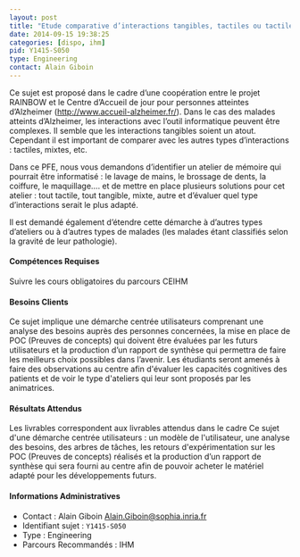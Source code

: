 ```yaml
---
layout: post
title: "Etude comparative d’interactions tangibles, tactiles ou tactiles et tangibles"
date: 2014-09-15 19:38:25
categories: [dispo, ihm]
pid: Y1415-S050
type: Engineering
contact: Alain Giboin
---
```

       
Ce sujet  est proposé dans le cadre d’une coopération entre le projet RAINBOW et le Centre d’Accueil de jour pour personnes atteintes d’Alzheimer (http://www.accueil-alzheimer.fr/). Dans le cas des malades atteints d’Alzheimer, les interactions avec l’outil informatique peuvent être complexes. Il semble que les interactions tangibles soient un atout.
Cependant il est important de comparer avec les autres types d’interactions  : tactiles, mixtes, etc.

Dans ce PFE,  nous vous demandons d’identifier un atelier de mémoire qui pourrait être informatisé : le lavage de mains, le brossage de dents, la coiffure, le maquillage…. et de mettre en place plusieurs solutions pour cet atelier : tout tactile, tout tangible, mixte, autre et d’évaluer quel type d’interactions serait le plus adapté.

Il est demandé également d’étendre cette démarche à d’autres types d’ateliers ou à d’autres types de malades (les malades étant classifiés selon la gravité de leur pathologie).

#### Compétences Requises
Suivre les cours obligatoires du parcours CEIHM


#### Besoins Clients
Ce sujet implique une démarche centrée utilisateurs comprenant une analyse des besoins auprès des personnes concernées, la mise en place de POC (Preuves de concepts) qui doivent être évaluées par les futurs utilisateurs  et la production d’un rapport de synthèse qui permettra de faire les meilleurs choix possibles dans l’avenir. Les étudiants seront amenés à faire des observations au centre afin d'évaluer les capacités cognitives des patients et de voir le type d'ateliers qui leur sont proposés par les animatrices.

#### Résultats Attendus
Les livrables correspondent aux livrables attendus dans le cadre  Ce sujet d'une démarche centrée utilisateurs : un  modèle de l'utilisateur, une analyse des besoins, des arbres de tâches,  les retours d'expérimentation sur les  POC (Preuves de concepts)  réalisés et la production d’un rapport de synthèse qui sera fourni au centre afin de pouvoir acheter le matériel adapté pour les développements futurs.
     

#### Informations Administratives
  * Contact : Alain Giboin <Alain.Giboin@sophia.inria.fr>
  * Identifiant sujet : `Y1415-S050`
  * Type : Engineering
  * Parcours Recommandés : IHM
     